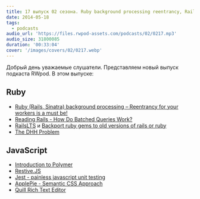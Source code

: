 ```yaml
---
title: 17 выпуск 02 сезона. Ruby background processing reentrancy, RailsLTS, Jest, ApplePie и прочее
date: 2014-05-18
tags:
  - podcasts
audio_url: 'https://files.rwpod-assets.com/podcasts/02/0217.mp3'
audio_size: 31800085
duration: '00:33:04'
cover: '/images/covers/02/0217.webp'
---
```


Добрый день уважаемые слушатели. Представляем новый выпуск подкаста RWpod. В этом выпуске:

## Ruby

- [Ruby (Rails, Sinatra) background processing – Reentrancy for your workers is a must be!](http://dev.mensfeld.pl/2014/05/ruby-rails-sinatra-background-processing-reentrancy-for-your-workers-is-a-must-be/)
- [Reading Rails - How Do Batched Queries Work?](http://monkeyandcrow.com/blog/reading_rails_how_do_batched_queries_work/)
- [RailsLTS](https://railslts.com/) и [Backport ruby gems to old versions of rails or ruby](http://rubybackports.com/)
- [The DHH Problem](http://codon.com/the-dhh-problem)

## JavaScript

- [Introduction to Polymer](https://www.youtube.com/watch?v=8-Zq2KUN6jM)
- [Restive.JS](http://restivejs.com/)
- [Jest - painless javascript unit testing](http://facebook.github.io/jest/)
- [ApplePie - Semantic CSS Approach](http://www.apppie.org/)
- [Quill Rich Text Editor](http://quilljs.com/)
